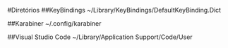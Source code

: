 #Diretórios
##KeyBindings
~/Library/KeyBindings/DefaultKeyBinding.Dict

##Karabiner
~/.config/karabiner

##Visual Studio Code
~/Library/Application Support/Code/User
